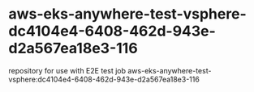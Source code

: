 # aws-eks-anywhere-test-vsphere-dc4104e4-6408-462d-943e-d2a567ea18e3-116
repository for use with E2E test job aws-eks-anywhere-test-vsphere:dc4104e4-6408-462d-943e-d2a567ea18e3-116
